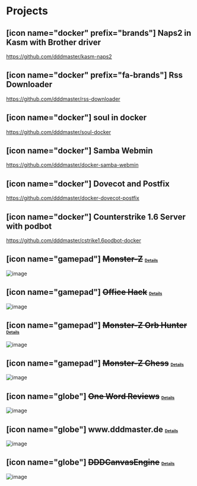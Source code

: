 # Projects

## [icon name="docker" prefix="brands"] Naps2 in Kasm with Brother driver
https://github.com/dddmaster/kasm-naps2

## [icon name="docker" prefix="fa-brands"] Rss Downloader
https://github.com/dddmaster/rss-downloader

## [icon name="docker"] soul in docker
https://github.com/dddmaster/soul-docker

## [icon name="docker"] Samba Webmin
https://github.com/dddmaster/docker-samba-webmin

## [icon name="docker"] Dovecot and Postfix
https://github.com/dddmaster/docker-dovecot-postfix

## [icon name="docker"] Counterstrike 1.6 Server with podbot
https://github.com/dddmaster/cstrike1.6podbot-docker

## [icon name="gamepad"] ~~Monster-Z~~ [Details](/monsterz/)
![image](/projectimg/monsterz.gif)

## [icon name="gamepad"] ~~Office Hack~~ [Details](/officehack/)
![image](/projectimg/officehack.gif)

## [icon name="gamepad"] ~~Monster-Z Orb Hunter~~ [Details](/orbhunter/)
![image](/projectimg/orbhunter.gif)

## [icon name="gamepad"] ~~Monster-Z Chess~~ [Details](/mzchess/)
![image](/projectimg/chess.gif)

## [icon name="globe"] ~~One Word Reviews~~ [Details](/owr/)
![image](/projectimg/owr.gif)

## [icon name="globe"] www\.dddmaster\.de [Details](/dddmaster-de/)
![image](/projectimg/dddmaster.de.gif)


## [icon name="globe"] ~~DDDCanvasEngine~~ [Details](/dddcanvasengine/)
![image](/projectimg/dddcanvasengine.gif)

<style>
    h2 a {
     font-size:0.5em;   
    }
</style>
